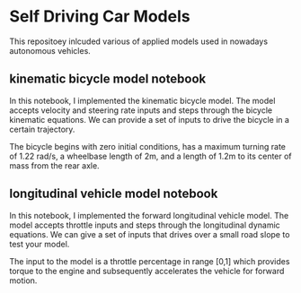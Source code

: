 # Self Driving Car Models

This repositoey inlcuded various of applied models used in nowadays autonomous vehicles.

## kinematic bicycle model notebook
In this notebook, I implemented the kinematic bicycle model. The model accepts velocity and steering rate inputs and steps through the bicycle kinematic equations. We can provide a set of inputs to drive the bicycle in a certain trajectory.

The bicycle begins with zero initial conditions, has a maximum turning rate of 1.22 rad/s, a wheelbase length of 2m, and a length of 1.2m to its center of mass from the rear axle.

## longitudinal vehicle model notebook
In this notebook, I implemented the forward longitudinal vehicle model. The model accepts throttle inputs and steps through the longitudinal dynamic equations. We can give a set of inputs that drives over a small road slope to test your model.

The input to the model is a throttle percentage in range [0,1] which provides torque to the engine and subsequently accelerates the vehicle for forward motion.
